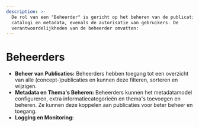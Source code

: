 ```yaml
---
description: >-
  De rol van een "Beheerder" is gericht op het beheren van de publicaties,
  catalogi en metadata, evenals de autorisatie van gebruikers. De
  verantwoordelijkheden van de beheerder omvatten:
---
```


# Beheerders

* **Beheer van Publicaties:** Beheerders hebben toegang tot een overzicht van alle (concept-)publicaties en kunnen deze filteren, sorteren en wijzigen.&#x20;
* **Metadata en Thema's Beheren:** Beheerders kunnen het metadatamodel configureren, extra informatiecategorieën en thema's toevoegen en beheren. Ze kunnen deze koppelen aan publicaties voor beter beheer en toegang.
* **Logging en Monitoring:**
